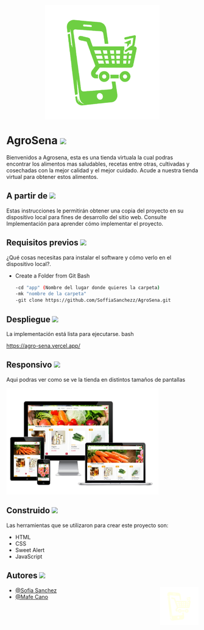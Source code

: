 <div  id="header" align="center">
<img width="300" align="center" src="https://github.com/SoffiaSanchezz/AgroSena/blob/main/img/Logo(1).png" />
</div>

<div id="header" >

<h1 align="left">AgroSena <img width="50" aling="left" src="https://media3.giphy.com/media/v1.Y2lkPTc5MGI3NjExejE2ZTczcWw0dWU4Y3pydXJobzN0eWFremtmYjk1N2lwZmJ0bm5heSZlcD12MV9pbnRlcm5hbF9naWZfYnlfaWQmY3Q9cw/VDdh2wgmzsXAc7FCd7/giphy.webp"></h1>
<p>Bienvenidos a Agrosena, esta es una tienda virtuala la cual podras encontrar los alimentos mas saludables, recetas entre  otras, cultivadas y cosechadas con la mejor calidad y el mejor cuidado. Acude a nuestra tienda virtual para obtener estos alimentos.</p>
</div>

<h2>A partir de <img width="40" src="https://media0.giphy.com/media/XNrtgd3FCmIGjefv7p/giphy.webp?cid=ecf05e47bqyvp8vhtaahuvoqglh7uuj5ycjgd080ksapls5m&ep=v1_stickers_search&rid=giphy.webp&ct=s" /></h2>

<p>Estas instrucciones le permitirán obtener una copia del proyecto en su dispositivo local para fines de desarrollo del sitio web.
Consulte Implementación para aprender cómo implementar el proyecto.</p>

<div>
<h2>Requisitos previos <img width="40" src="https://media4.giphy.com/media/v1.Y2lkPTc5MGI3NjExMGNidXJ4OHAzaGc2cjJzMmZncnBjdDltc2VldDIzMmpwNHNqNTFkYiZlcD12MV9zdGlja2Vyc19zZWFyY2gmY3Q9cw/MasfNVDb2lkeB44QIC/giphy.webp" /></h2>
¿Qué cosas necesitas para instalar el software y cómo verlo en el dispositivo local?.

- Create a Folder from Git Bash
  
  ```bash
  -cd "app" (Nombre del lugar donde quieres la carpeta)
  -mk "nombre de la carpeta"
  -git clone https://github.com/SoffiaSanchezz/AgroSena.git
  ```
</div>

</div>

<div>
<h2>Despliegue <img width="50" src="https://media4.giphy.com/media/3HWhYnx5UpxG0YhF1Q/giphy.webp?cid=ecf05e47sxwo1owsxu1u8v0e65h0eqnwc2njutqupragl9n4&ep=v1_stickers_search&rid=giphy.webp&ct=s"/></h2>

La implementación está lista para ejecutarse.
bash 

<https://agro-sena.vercel.app/>


</div>
<div>
  <h2>Responsivo <img width="40" src="https://media4.giphy.com/media/6IdLsnPkzcgSx2f2rH/200.webp?cid=790b76110cburx8p3hg6r2s2fgrpct9mseet232jp4sj51db&ep=v1_stickers_search&rid=200.webp&ct=s"/></h2>
    <p>Aqui podras ver como se ve la tienda en distintos tamaños de pantallas</p>
  <img width="400" align="center" src="https://github.com/SoffiaSanchezz/AgroSena/blob/main/img/Resposive.png" />
</div>


<h2> Construido <img width="50" src="https://media3.giphy.com/media/WSBcKoSD7RG3xBRHea/giphy.webp?cid=790b76110cburx8p3hg6r2s2fgrpct9mseet232jp4sj51db&ep=v1_stickers_search&rid=giphy.webp&ct=s"/></h2>

Las herramientas que se utilizaron para crear este proyecto son:
- HTML
- CSS
- Sweet Alert
- JavaScript 

<div id="header">
<h2> Autores <img width="60" src="https://media3.giphy.com/media/RMr7N9hrxOl3VR54RY/giphy.webp?cid=790b761197i9rm55vunywietn50dcr66f9uzisbppjd9c61u&ep=v1_stickers_search&rid=giphy.webp&ct=s"/></h2>

<img width="100" align="right" src="https://github.com/SoffiaSanchezz/AgroSena/blob/main/img/Logo(3).png"/>

- [@Sofia Sanchez](https://github.com/SoffiaSanchezz)
- [@Mafe Cano](https://github.com/MafeCano)
